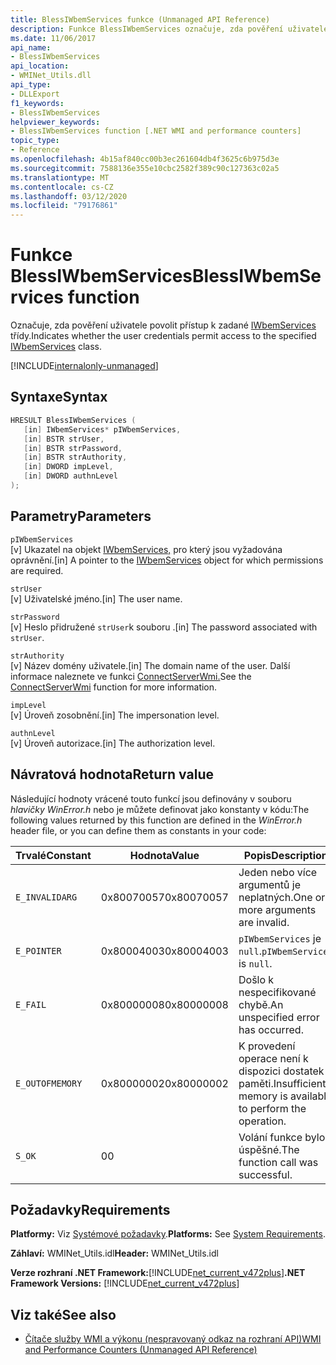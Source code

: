 ```yaml
---
title: BlessIWbemServices funkce (Unmanaged API Reference)
description: Funkce BlessIWbemServices označuje, zda pověření uživatele povolit přístup ke třídě IWbemServices.
ms.date: 11/06/2017
api_name:
- BlessIWbemServices
api_location:
- WMINet_Utils.dll
api_type:
- DLLExport
f1_keywords:
- BlessIWbemServices
helpviewer_keywords:
- BlessIWbemServices function [.NET WMI and performance counters]
topic_type:
- Reference
ms.openlocfilehash: 4b15af840cc00b3ec261604db4f3625c6b975d3e
ms.sourcegitcommit: 7588136e355e10cbc2582f389c90c127363c02a5
ms.translationtype: MT
ms.contentlocale: cs-CZ
ms.lasthandoff: 03/12/2020
ms.locfileid: "79176861"
---
```

# <a name="blessiwbemservices-function"></a><span data-ttu-id="d8862-103">Funkce BlessIWbemServices</span><span class="sxs-lookup"><span data-stu-id="d8862-103">BlessIWbemServices function</span></span>
<span data-ttu-id="d8862-104">Označuje, zda pověření uživatele povolit přístup k zadané [IWbemServices](/windows/desktop/api/wbemcli/nn-wbemcli-iwbemservices) třídy.</span><span class="sxs-lookup"><span data-stu-id="d8862-104">Indicates whether the user credentials permit access to the specified [IWbemServices](/windows/desktop/api/wbemcli/nn-wbemcli-iwbemservices) class.</span></span>
  
[!INCLUDE[internalonly-unmanaged](../../../../includes/internalonly-unmanaged.md)]
  
## <a name="syntax"></a><span data-ttu-id="d8862-105">Syntaxe</span><span class="sxs-lookup"><span data-stu-id="d8862-105">Syntax</span></span>  
  
```cpp
HRESULT BlessIWbemServices (
   [in] IWbemServices* pIWbemServices,
   [in] BSTR strUser,
   [in] BSTR strPassword,
   [in] BSTR strAuthority,
   [in] DWORD impLevel,
   [in] DWORD authnLevel
);
```  

## <a name="parameters"></a><span data-ttu-id="d8862-106">Parametry</span><span class="sxs-lookup"><span data-stu-id="d8862-106">Parameters</span></span>

`pIWbemServices`\
<span data-ttu-id="d8862-107">[v] Ukazatel na objekt [IWbemServices,](/windows/desktop/api/wbemcli/nn-wbemcli-iwbemservices) pro který jsou vyžadována oprávnění.</span><span class="sxs-lookup"><span data-stu-id="d8862-107">[in] A pointer to the [IWbemServices](/windows/desktop/api/wbemcli/nn-wbemcli-iwbemservices) object for which permissions are required.</span></span>

`strUser`\
<span data-ttu-id="d8862-108">[v] Uživatelské jméno.</span><span class="sxs-lookup"><span data-stu-id="d8862-108">[in] The user name.</span></span>

`strPassword`\
<span data-ttu-id="d8862-109">[v] Heslo přidružené `strUser`k souboru .</span><span class="sxs-lookup"><span data-stu-id="d8862-109">[in] The password associated with `strUser`.</span></span>

`strAuthority`\
<span data-ttu-id="d8862-110">[v] Název domény uživatele.</span><span class="sxs-lookup"><span data-stu-id="d8862-110">[in] The domain name of the user.</span></span> <span data-ttu-id="d8862-111">Další informace naleznete ve funkci [ConnectServerWmi.](connectserverwmi.md)</span><span class="sxs-lookup"><span data-stu-id="d8862-111">See the [ConnectServerWmi](connectserverwmi.md) function for more information.</span></span>

`impLevel`\
<span data-ttu-id="d8862-112">[v] Úroveň zosobnění.</span><span class="sxs-lookup"><span data-stu-id="d8862-112">[in] The impersonation level.</span></span>

`authnLevel`\
<span data-ttu-id="d8862-113">[v] Úroveň autorizace.</span><span class="sxs-lookup"><span data-stu-id="d8862-113">[in] The authorization level.</span></span>

## <a name="return-value"></a><span data-ttu-id="d8862-114">Návratová hodnota</span><span class="sxs-lookup"><span data-stu-id="d8862-114">Return value</span></span>

<span data-ttu-id="d8862-115">Následující hodnoty vrácené touto funkcí jsou definovány v souboru *hlavičky WinError.h* nebo je můžete definovat jako konstanty v kódu:</span><span class="sxs-lookup"><span data-stu-id="d8862-115">The following values returned by this function are defined in the *WinError.h* header file, or you can define them as constants in your code:</span></span>

|<span data-ttu-id="d8862-116">Trvalé</span><span class="sxs-lookup"><span data-stu-id="d8862-116">Constant</span></span>  |<span data-ttu-id="d8862-117">Hodnota</span><span class="sxs-lookup"><span data-stu-id="d8862-117">Value</span></span>  |<span data-ttu-id="d8862-118">Popis</span><span class="sxs-lookup"><span data-stu-id="d8862-118">Description</span></span>  |
|---------|---------|---------|
| `E_INVALIDARG` | <span data-ttu-id="d8862-119">0x80070057</span><span class="sxs-lookup"><span data-stu-id="d8862-119">0x80070057</span></span> | <span data-ttu-id="d8862-120">Jeden nebo více argumentů je neplatných.</span><span class="sxs-lookup"><span data-stu-id="d8862-120">One or more arguments are invalid.</span></span> |
| `E_POINTER` | <span data-ttu-id="d8862-121">0x80004003</span><span class="sxs-lookup"><span data-stu-id="d8862-121">0x80004003</span></span> | <span data-ttu-id="d8862-122">`pIWbemServices` je `null`.</span><span class="sxs-lookup"><span data-stu-id="d8862-122">`pIWbemServices` is `null`.</span></span> |
| `E_FAIL` | <span data-ttu-id="d8862-123">0x80000008</span><span class="sxs-lookup"><span data-stu-id="d8862-123">0x80000008</span></span> | <span data-ttu-id="d8862-124">Došlo k nespecifikované chybě.</span><span class="sxs-lookup"><span data-stu-id="d8862-124">An unspecified error has occurred.</span></span> |
| `E_OUTOFMEMORY` | <span data-ttu-id="d8862-125">0x80000002</span><span class="sxs-lookup"><span data-stu-id="d8862-125">0x80000002</span></span> | <span data-ttu-id="d8862-126">K provedení operace není k dispozici dostatek paměti.</span><span class="sxs-lookup"><span data-stu-id="d8862-126">Insufficient memory is available to perform the operation.</span></span> |
| `S_OK` | <span data-ttu-id="d8862-127">0</span><span class="sxs-lookup"><span data-stu-id="d8862-127">0</span></span> | <span data-ttu-id="d8862-128">Volání funkce bylo úspěšné.</span><span class="sxs-lookup"><span data-stu-id="d8862-128">The function call was successful.</span></span> |

## <a name="requirements"></a><span data-ttu-id="d8862-129">Požadavky</span><span class="sxs-lookup"><span data-stu-id="d8862-129">Requirements</span></span>  

 <span data-ttu-id="d8862-130">**Platformy:** Viz [Systémové požadavky](../../get-started/system-requirements.md).</span><span class="sxs-lookup"><span data-stu-id="d8862-130">**Platforms:** See [System Requirements](../../get-started/system-requirements.md).</span></span>  
  
 <span data-ttu-id="d8862-131">**Záhlaví:** WMINet_Utils.idl</span><span class="sxs-lookup"><span data-stu-id="d8862-131">**Header:** WMINet_Utils.idl</span></span>  
  
 <span data-ttu-id="d8862-132">**Verze rozhraní .NET Framework:**[!INCLUDE[net_current_v472plus](../../../../includes/net-current-v472plus.md)]</span><span class="sxs-lookup"><span data-stu-id="d8862-132">**.NET Framework Versions:** [!INCLUDE[net_current_v472plus](../../../../includes/net-current-v472plus.md)]</span></span>  
  
## <a name="see-also"></a><span data-ttu-id="d8862-133">Viz také</span><span class="sxs-lookup"><span data-stu-id="d8862-133">See also</span></span>

- [<span data-ttu-id="d8862-134">Čítače služby WMI a výkonu (nespravovaný odkaz na rozhraní API)</span><span class="sxs-lookup"><span data-stu-id="d8862-134">WMI and Performance Counters (Unmanaged API Reference)</span></span>](index.md)

